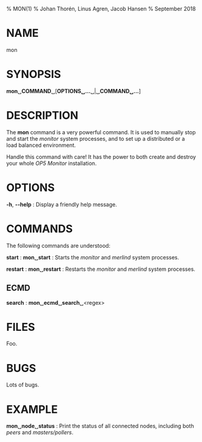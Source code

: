 % MON(1)
% Johan Thorén, Linus Agren, Jacob Hansen
% September 2018

# NAME

mon

# SYNOPSIS

**mon**␣**COMMAND**␣[**OPTIONS␣...**␣|␣**COMMAND␣...**]

# DESCRIPTION

The **mon** command is a very powerful command. It is used to manually stop and start the *monitor* system processes, and to set up a distributed or a load balanced environment.

Handle this command with care! It has the power to both create and destroy your whole *OP5 Monitor* installation.

# OPTIONS

**-h**, **--help**
:  Display a friendly help message.

# COMMANDS

The following commands are understood:

**start**
:  **mon**␣**start**
:  Starts the *monitor* and *merlind* system processes.

**restart**
:  **mon**␣**restart**
:  Restarts the *monitor* and *merlind* system processes.

## ECMD

**search**
:  **mon**␣**ecmd**␣**search**␣\<regex\>

# FILES

Foo.

# BUGS

Lots of bugs.

# EXAMPLE

**mon**␣**node**␣**status**
:  Print the status of all connected nodes, including both *peers* and *masters/pollers*.
